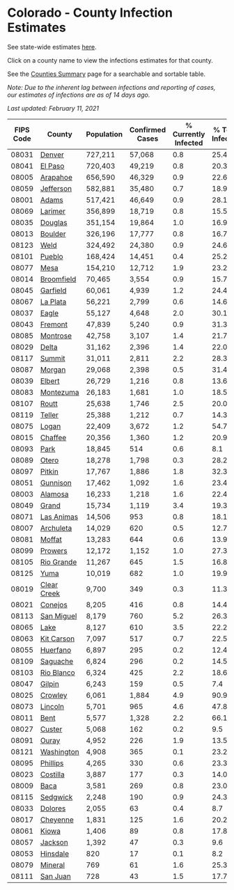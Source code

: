# Colorado - County Infection Estimates

See state-wide estimates [here](/infections/us-co).

Click on a county name to view the infections estimates for that county.

See the [Counties Summary](/infections/summary-counties) page for a searchable and sortable table.

*Note: Due to the inherent lag between infections and reporting of cases, our estimates of infections are as of 14 days ago.*

*Last updated: February 11, 2021*

|   FIPS Code |                     County |   Population |   Confirmed Cases |   % Currently Infected |   % Total Infected |
|-------------|----------------------------|--------------|-------------------|------------------------|--------------------|
|       08031 |           [Denver](denver) |      727,211 |            57,068 |                    0.8 |               25.4 |
|       08041 |         [El Paso](el-paso) |      720,403 |            49,219 |                    0.8 |               20.3 |
|       08005 |       [Arapahoe](arapahoe) |      656,590 |            46,329 |                    0.9 |               22.6 |
|       08059 |     [Jefferson](jefferson) |      582,881 |            35,480 |                    0.7 |               18.9 |
|       08001 |             [Adams](adams) |      517,421 |            46,649 |                    0.9 |               28.1 |
|       08069 |         [Larimer](larimer) |      356,899 |            18,719 |                    0.8 |               15.5 |
|       08035 |         [Douglas](douglas) |      351,154 |            19,864 |                    1.0 |               16.9 |
|       08013 |         [Boulder](boulder) |      326,196 |            17,777 |                    0.8 |               16.7 |
|       08123 |               [Weld](weld) |      324,492 |            24,380 |                    0.9 |               24.6 |
|       08101 |           [Pueblo](pueblo) |      168,424 |            14,451 |                    0.4 |               25.2 |
|       08077 |               [Mesa](mesa) |      154,210 |            12,712 |                    1.9 |               23.2 |
|       08014 |   [Broomfield](broomfield) |       70,465 |             3,554 |                    0.9 |               15.7 |
|       08045 |       [Garfield](garfield) |       60,061 |             4,939 |                    1.2 |               24.4 |
|       08067 |       [La Plata](la-plata) |       56,221 |             2,799 |                    0.6 |               14.6 |
|       08037 |             [Eagle](eagle) |       55,127 |             4,648 |                    2.0 |               30.1 |
|       08043 |         [Fremont](fremont) |       47,839 |             5,240 |                    0.9 |               31.3 |
|       08085 |       [Montrose](montrose) |       42,758 |             3,107 |                    1.4 |               21.7 |
|       08029 |             [Delta](delta) |       31,162 |             2,396 |                    1.4 |               22.0 |
|       08117 |           [Summit](summit) |       31,011 |             2,811 |                    2.2 |               28.3 |
|       08087 |           [Morgan](morgan) |       29,068 |             2,398 |                    0.5 |               31.4 |
|       08039 |           [Elbert](elbert) |       26,729 |             1,216 |                    0.8 |               13.6 |
|       08083 |     [Montezuma](montezuma) |       26,183 |             1,681 |                    1.0 |               18.5 |
|       08107 |             [Routt](routt) |       25,638 |             1,746 |                    2.5 |               20.0 |
|       08119 |           [Teller](teller) |       25,388 |             1,212 |                    0.7 |               14.3 |
|       08075 |             [Logan](logan) |       22,409 |             3,672 |                    1.2 |               54.7 |
|       08015 |         [Chaffee](chaffee) |       20,356 |             1,360 |                    1.2 |               20.9 |
|       08093 |               [Park](park) |       18,845 |               514 |                    0.6 |                8.1 |
|       08089 |             [Otero](otero) |       18,278 |             1,798 |                    0.3 |               28.2 |
|       08097 |           [Pitkin](pitkin) |       17,767 |             1,886 |                    1.8 |               32.3 |
|       08051 |       [Gunnison](gunnison) |       17,462 |             1,092 |                    1.6 |               23.4 |
|       08003 |         [Alamosa](alamosa) |       16,233 |             1,218 |                    1.6 |               22.4 |
|       08049 |             [Grand](grand) |       15,734 |             1,119 |                    3.4 |               19.3 |
|       08071 |   [Las Animas](las-animas) |       14,506 |               953 |                    0.8 |               18.1 |
|       08007 |     [Archuleta](archuleta) |       14,029 |               620 |                    0.5 |               12.7 |
|       08081 |           [Moffat](moffat) |       13,283 |               644 |                    0.6 |               13.9 |
|       08099 |         [Prowers](prowers) |       12,172 |             1,152 |                    1.0 |               27.3 |
|       08105 |   [Rio Grande](rio-grande) |       11,267 |               645 |                    1.5 |               16.8 |
|       08125 |               [Yuma](yuma) |       10,019 |               682 |                    1.0 |               19.9 |
|       08019 | [Clear Creek](clear-creek) |        9,700 |               349 |                    0.3 |               11.3 |
|       08021 |         [Conejos](conejos) |        8,205 |               416 |                    0.8 |               14.4 |
|       08113 |   [San Miguel](san-miguel) |        8,179 |               760 |                    5.2 |               26.3 |
|       08065 |               [Lake](lake) |        8,127 |               610 |                    3.5 |               22.2 |
|       08063 |   [Kit Carson](kit-carson) |        7,097 |               517 |                    0.7 |               22.5 |
|       08055 |       [Huerfano](huerfano) |        6,897 |               295 |                    0.2 |               12.4 |
|       08109 |       [Saguache](saguache) |        6,824 |               296 |                    0.2 |               14.5 |
|       08103 |   [Rio Blanco](rio-blanco) |        6,324 |               425 |                    2.2 |               18.6 |
|       08047 |           [Gilpin](gilpin) |        6,243 |               159 |                    0.5 |                7.4 |
|       08025 |         [Crowley](crowley) |        6,061 |             1,884 |                    4.9 |               90.9 |
|       08073 |         [Lincoln](lincoln) |        5,701 |               965 |                    4.6 |               47.8 |
|       08011 |               [Bent](bent) |        5,577 |             1,328 |                    2.2 |               66.1 |
|       08027 |           [Custer](custer) |        5,068 |               162 |                    0.2 |                9.5 |
|       08091 |             [Ouray](ouray) |        4,952 |               226 |                    1.9 |               13.5 |
|       08121 |   [Washington](washington) |        4,908 |               365 |                    0.1 |               23.2 |
|       08095 |       [Phillips](phillips) |        4,265 |               330 |                    0.6 |               23.3 |
|       08023 |       [Costilla](costilla) |        3,887 |               177 |                    0.3 |               14.0 |
|       08009 |               [Baca](baca) |        3,581 |               269 |                    0.8 |               23.0 |
|       08115 |       [Sedgwick](sedgwick) |        2,248 |               190 |                    0.9 |               24.3 |
|       08033 |         [Dolores](dolores) |        2,055 |                63 |                    0.4 |                8.7 |
|       08017 |       [Cheyenne](cheyenne) |        1,831 |               125 |                    1.6 |               20.2 |
|       08061 |             [Kiowa](kiowa) |        1,406 |                89 |                    0.8 |               17.8 |
|       08057 |         [Jackson](jackson) |        1,392 |                47 |                    0.3 |                9.6 |
|       08053 |       [Hinsdale](hinsdale) |          820 |                17 |                    0.1 |                8.2 |
|       08079 |         [Mineral](mineral) |          769 |                61 |                    1.6 |               25.3 |
|       08111 |       [San Juan](san-juan) |          728 |                43 |                    1.5 |               17.7 |